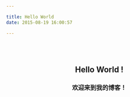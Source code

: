 ```yaml
---

title: Hello World
date: 2015-08-19 16:00:57

---
```


<br>
<br>

<h2><center>Hello World !</center ></h2>


<h3><center>欢迎来到我的博客！</center ></h3>
